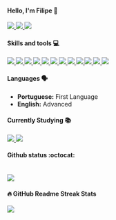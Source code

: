 #### Hello, I'm Filipe :sparkler:

<a href="https://github.com/filipemelo2002">
  <img src="https://komarev.com/ghpvc/?username=filipemelo2002&style=flat-square" />
</a>
<a href="https://github.com/filipemelo2002">
  <img src="https://hits.seeyoufarm.com/api/count/incr/badge.svg?url=https%3A%2F%2Fgithub.com%2Ffilipemelo20021212%2Fhit-counter" />
</a>
<a href="https://github.com/filipemelo2002">
  <img src="https://img.shields.io/github/followers/filipemelo2002?style=social" />
</a>
<br >

#### Skills and tools :computer:

<a href="https://github.com/filipemelo2002">
  <img src="https://img.shields.io/badge/HTML5-E34F26?style=for-the-badge&logo=html5&logoColor=white" />
</a>
<a href="https://github.com/filipemelo2002">
  <img src="https://img.shields.io/badge/CSS3-1572B6?style=for-the-badge&logo=css3&logoColor=white" />
</a>
<a href="https://github.com/filipemelo2002">
  <img src="https://img.shields.io/badge/JavaScript-F7DF1E?style=for-the-badge&logo=javascript&logoColor=black" />
</a>
<a href="https://github.com/filipemelo2002">
  <img src="https://img.shields.io/badge/React-20232A?style=for-the-badge&logo=react&logoColor=61DAFB" />
</a>
<a href="https://github.com/filipemelo2002">
  <img src="https://img.shields.io/badge/React_Native-20232A?style=for-the-badge&logo=react&logoColor=61DAFB" />
</a>
<a href="https://github.com/filipemelo2002">
  <img src="https://img.shields.io/badge/Node.js-43853D?style=for-the-badge&logo=node.js&logoColor=white" />
</a>
<a href="https://github.com/filipemelo2002">
  <img src="https://img.shields.io/badge/TypeScript-007ACC?style=for-the-badge&logo=typescript&logoColor=white" />
</a>
<a href="https://github.com/filipemelo2002">
  <img src="https://img.shields.io/badge/PostgreSQL-316192?style=for-the-badge&logo=postgresql&logoColor=whitee" />
</a>
<a href="https://github.com/filipemelo2002">
  <img src="https://img.shields.io/badge/MongoDB-4EA94B?style=for-the-badge&logo=mongodb&logoColor=white" />
</a>

<a href="https://github.com/filipemelo2002">
  <img src="https://img.shields.io/badge/C-00599C?style=for-the-badge&logo=c&logoColor=white" />
</a>

<a href="https://github.com/filipemelo2002">
  <img src="https://img.shields.io/badge/C%2B%2B-00599C?style=for-the-badge&logo=c%2B%2B&logoColor=white" />
</a>

<a href="https://github.com/filipemelo2002">
  <img src="https://img.shields.io/badge/Java-ED8B00?style=for-the-badge&logo=java&logoColor=white" />
</a>

#### Languages :speaking_head:
- **Portuguese:** First Language
- **English:** Advanced

#### Currently Studying :books:

<a href="https://github.com/filipemelo2002">
  <img src="https://img.shields.io/badge/-aws%20EC2-232F3E?logo=amazonec2&logoColor=white&style=for-the-badge" />
</a>
<a href="https://github.com/filipemelo2002">
  <img src="https://img.shields.io/badge/-scikit--learn-F7931E?logo=scikitlearn&logoColor=white&style=for-the-badge" />
</a>

#### Github status :octocat: 
<br>
<a href="https://github.com/filipemelo2002">
  <img src="https://github-readme-stats.vercel.app/api?username=filipemelo2002&show_icons=true&hide_border=true" />
</a>

#### 🔥 GitHub Readme Streak Stats

<a href="https://github.com/filipemelo2002">
  <img src="https://github-readme-streak-stats.herokuapp.com/?user=filipemelo2002&date_format=j%20M%5B%20Y%5D" />
</a>
